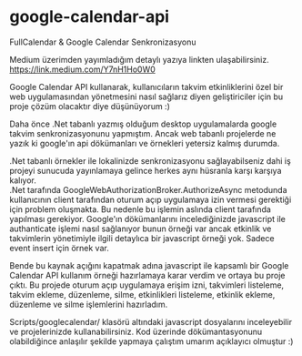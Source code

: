 # google-calendar-api
FullCalendar &amp; Google Calendar Senkronizasyonu

Medium üzerimden yayımladığım detaylı yazıya linkten ulaşabilirsiniz. 
https://link.medium.com/Y7nH1Ho0W0 

Google Calendar API kullanarak, kullanıcıların takvim etkinliklerini özel bir web uygulamasından yönetmesini nasıl sağlarız diyen geliştiriciler için bu proje çözüm olacaktır diye düşünüyorum :)

Daha önce .Net tabanlı yazmış olduğum desktop uygulamalarda google takvim senkronizasyonunu yapmıştım. Ancak web tabanlı projelerde ne yazık ki 
google'ın api dökümanları ve örnekleri yetersiz kalmış durumda. 

.Net tabanlı örnekler ile lokalinizde senkronizasyonu sağlayabilseniz dahi iş projeyi sunucuda yayınlamaya gelince herkes aynı hüsranla karşı karşıya kalıyor.  
.Net tarafında GoogleWebAuthorizationBroker.AuthorizeAsync metodunda kullanıcının client tarafından oturum açıp uygulamaya izin vermesi gerektiği için problem oluşmakta.
Bu nedenle bu işlemin aslında client tarafında yapılması gerekiyor. Google'ın dökümanlarını incelediğinizde javascript ile authanticate işlemi nasıl sağlanıyor bunun örneği var
ancak etkinlik ve takvimlerin yönetimiyle ilgili detaylıca bir javascript örneği yok. Sadece event insert için örnek var. 

Bende bu kaynak açığını kapatmak adına javascript ile kapsamlı bir Google Calendar API kullanım örneği hazırlamaya karar verdim ve ortaya bu proje çıktı. 
Bu projede oturum açıp uygulamaya erişim izni, takvimleri listeleme, takvim ekleme, düzenleme, silme, etkinlikleri listeleme, etkinlik ekleme, düzenleme ve silme işlemlerini
hazırladım. 

Scripts/googlecalendar/ klasörü altındaki javascript dosyalarını inceleyebilir ve projelerinizde kullanabilirsiniz. 
Kod üzerinde dökümantasyonunu olabildiğince anlaşılır şekilde yapmaya çalıştım umarım açıklayıcı olmuştur :)





